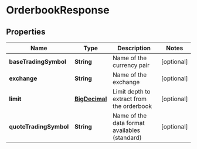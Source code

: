 # OrderbookResponse

## Properties
Name | Type | Description | Notes
------------ | ------------- | ------------- | -------------
**baseTradingSymbol** | **String** | Name of the currency pair |  [optional]
**exchange** | **String** | Name of the exchange |  [optional]
**limit** | [**BigDecimal**](BigDecimal.md) | Limit depth to extract from the orderbook |  [optional]
**quoteTradingSymbol** | **String** | Name of the data format availables (standard) |  [optional]
